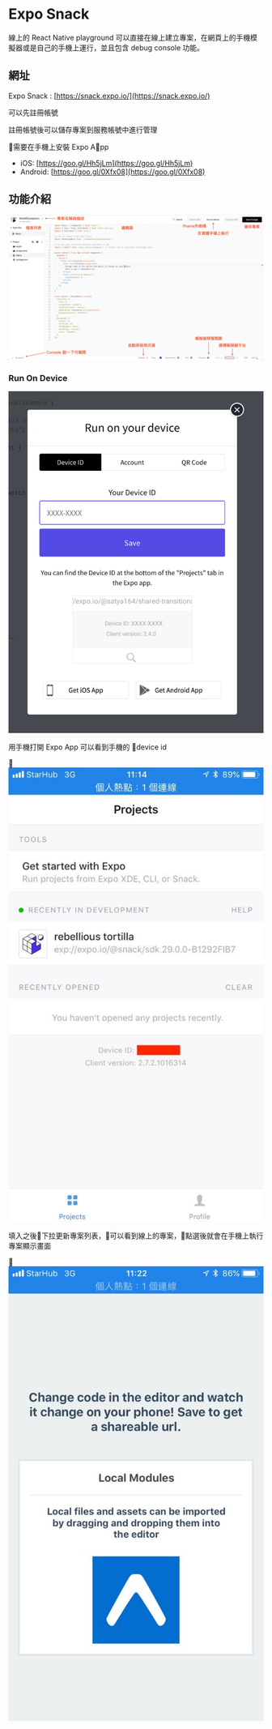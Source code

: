 # Expo Snack

線上的 React Native playground
可以直接在線上建立專案，在網頁上的手機模擬器或是自己的手機上運行，並且包含 debug console 功能。

## 網址

Expo Snack : [https://snack.expo.io/](https://snack.expo.io/)

可以先註冊帳號

註冊帳號後可以儲存專案到服務帳號中進行管理

需要在手機上安裝 Expo App

- iOS: [https://goo.gl/Hh5jLm](https://goo.gl/Hh5jLm)
- Android: [https://goo.gl/0Xfx08](https://goo.gl/0Xfx08)

## 功能介紹

![assets/expo-snack-guide.png](assets/expo-snack-guide.png)

### Run On Device

![assets/run-on-device.png](assets/run-on-device.png)

用手機打開 Expo App 可以看到手機的 device id

![expo-app-deviceId.jpg](assets/expo-app-deviceId.jpg)

填入之後下拉更新專案列表，可以看到線上的專案，點選後就會在手機上執行專案顯示畫面

![expo-success.jpg](assets/expo-success.jpg)